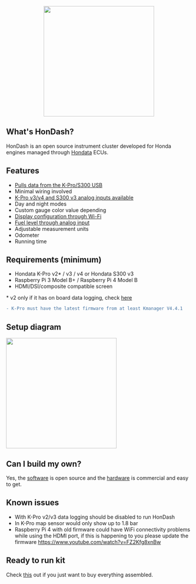 <div style="text-align:center">
<img src="https://raw.github.com/pablobuenaposada/HonDash/master/docs/readme/hondash_kit.png" data-canonical-src="https://raw.github.com/pablobuenaposada/HonDash/master/docs/readme/hondash_kit.png" height="300" />
</div>

## What's HonDash?

HonDash is an open source instrument cluster developed for Honda engines managed through [Hondata](https://www.hondata.com/) ECUs.

## Features

- [Pulls data from the K-Pro/S300 USB](https://hondash.com/VALUES.html)
- Minimal wiring involved
- [K-Pro v3/v4 and S300 v3 analog inputs available](https://hondash.com/SENSORS.html)
- Day and night modes
- Custom gauge color value depending
- [Display configuration through Wi-Fi](https://hondash.com/SETUP.html)
- [Fuel level through analog input](https://hondash.com/FUEL.html)
- Adjustable measurement units
- Odometer
- Running time

## Requirements (minimum)

- Hondata K-Pro v2* / v3 / v4 or Hondata S300 v3
- Raspberry Pi 3 Model B+ / Raspberry Pi 4 Model B
- HDMI/DSI/composite compatible screen

\* v2 only if it has on board data logging, check [here](https://www.hondata.com/kpro2)

```diff
- K-Pro must have the latest firmware from at least Kmanager V4.4.1
```

## Setup diagram

<img src="https://raw.github.com/pablobuenaposada/HonDash/master/docs/readme/setup.png" data-canonical-src="https://raw.github.com/pablobuenaposada/HonDash/master/docs/readme/setup.png" height="300" />

## Can I build my own?

Yes, the [software](https://hondash.com/SOFTWARE.html) is open source and the [hardware](https://hondash.com/HARDWARE.html) is commercial and easy to get.

## Known issues

- With K-Pro v2/v3 data logging should be disabled to run HonDash
- In K-Pro map sensor would only show up to 1.8 bar
- Raspberry Pi 4 with old firmware could have WiFi connectivity problems while using the HDMI port, if this is happening to you please update the firmware <https://www.youtube.com/watch?v=FZ2Kfg8xnBw>

## Ready to run kit

Check [this](https://hondash.com/READYTORUN.html) out if you just want to buy everything assembled.
